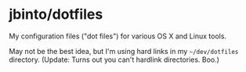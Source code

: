 # jbinto/dotfiles

My configuration files ("dot files") for various OS X and Linux tools.

May not be the best idea, but I'm using hard links in my `~/dev/dotfiles` directory. (Update: Turns out you can't hardlink directories. Boo.)

